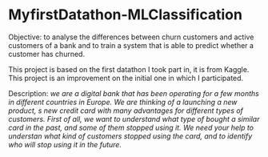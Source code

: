 # MyfirstDatathon-MLClassification
Objective: to analyse the differences between churn customers and active customers of a bank and to train a system that is able to predict whether a customer has churned.

This project is based on the first datathon I took part in, it is from Kaggle. This project is an improvement on the initial one in which I participated. 

Description: *we are a digital bank that has been operating for a few months in different countries in Europe. We are thinking of a launching a new product, s new credit card with many advantages for different types of customers.*
*First of all, we want to understand what type of bought a similar card in the past, and some of them stopped using it. We need your help to understan what kind of customers stopped using the card, and to identify who will stop using it in the future.*


